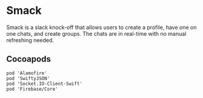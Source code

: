 # Smack

Smack is a slack knock-off that allows users to create a profile, have one on one chats, and create groups. The chats are in real-time with no manual refreshing needed.

## Cocoapods

```
pod 'Alamofire'
pod 'SwiftyJSON'
pod 'Socket.IO-Client-Swift'
pod 'Firebase/Core'
```
